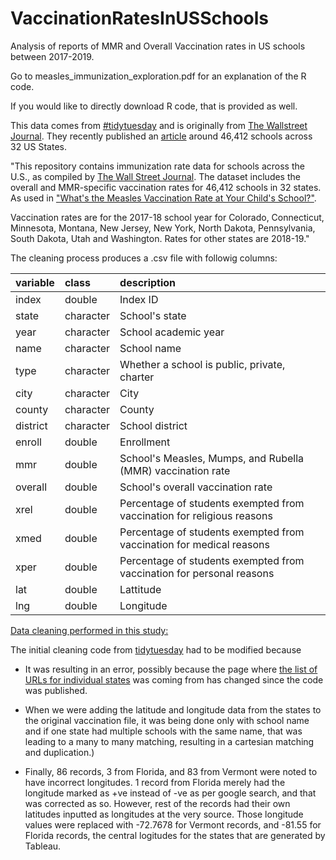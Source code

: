 # VaccinationRatesInUSSchools
Analysis of reports of MMR and Overall Vaccination rates in US schools between 2017-2019.

Go to measles_immunization_exploration.pdf for an explanation of the R code.

If you would like to directly download R code, that is provided as well. 


This data comes from [#tidytuesday](https://github.com/rfordatascience/tidytuesday/blob/master/data/2020/2020-02-25/readme.md) and is originally from [The Wallstreet Journal](https://github.com/WSJ/measles-data). They recently published an [article](https://www.wsj.com/graphics/school-measles-rate-map/) around 46,412 schools across 32 US States. 

"This repository contains immunization rate data for schools across the U.S., as compiled by [The Wall Street Journal](https://github.com/WSJ/measles-data). The dataset includes the overall and MMR-specific vaccination rates for 46,412 schools in 32 states. As used in ["What's the Measles Vaccination Rate at Your Child's School?"](https://www.wsj.com/graphics/school-measles-rate-map/).  
  
Vaccination rates are for the 2017-18 school year for Colorado, Connecticut, Minnesota, Montana, New Jersey, New York, North Dakota, Pennsylvania, South Dakota, Utah and Washington. Rates for other states are 2018-19."  
  
The cleaning process produces a .csv file with followig columns:  
  
|variable |class     |description |
|:--------|:---------|:-----------|
|index    |double    | Index ID |
|state    |character | School's state |
|year     |character | School academic year|
|name     |character | School name|
|type     |character | Whether a school is public, private, charter |
|city     |character | City |
|county   |character | County |
|district |character | School district |
|enroll   |double    | Enrollment |
|mmr      |double    | School's Measles, Mumps, and Rubella (MMR) vaccination rate |
|overall  |double    | School's overall vaccination rate|
|xrel     |double    | Percentage of students exempted from vaccination for religious reasons |
|xmed     |double    | Percentage of students exempted from vaccination for medical reasons |
|xper     |double    | Percentage of students exempted from vaccination for personal reasons |
|lat      |double    | Lattitude  |
|lng      |double    | Longitude  |


<u>Data cleaning performed in this study:</u>

The initial cleaning code from [tidytuesday](https://github.com/rfordatascience/tidytuesday/blob/master/data/2020/2020-02-25/readme.md) had to be modified because   
  
 * It was resulting in an error, possibly because the page where [the list of URLs for individual states](https://github.com/WSJ/measles-data/tree/master/individual-states) was coming from has changed since the code was published.  

 * When we were adding the latitude and longitude data from the states to the original vaccination file, it was being done only with school name and if one state had multiple schools with the same name, that was leading to a many to many matching, resulting in a cartesian matching and duplication.)  

 * Finally, 86 records, 3 from Florida, and 83 from Vermont were noted to have incorrect longitudes. 1 record from Florida merely had the longitude marked as +ve instead of -ve as per google search, and that was corrected as so. However, rest of the records had their own latitudes inputted as longitudes at the very source. Those longitude values were replaced with -72.7678 for Vermont records, and -81.55 for Florida records, the central logitudes for the states that are generated by Tableau.
